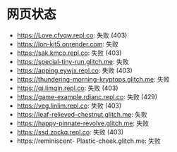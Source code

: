 # 网页状态
- https://Love.cfvqw.repl.co: 失败 (403)
- https://lon-kjt5.onrender.com: 失败
- https://sak.kmco.repl.co: 失败 (403)
- https://special-tiny-run.glitch.me: 失败
- https://apping.eywjx.repl.co: 失败 (403)
- https://thundering-morning-kryptops.glitch.me: 失败
- https://qi.limqin.repl.co: 失败 (403)
- https://game-example.rdianc.repl.co: 失败 (429)
- https://veg.linlim.repl.co: 失败 (403)
- https://leaf-relieved-chestnut.glitch.me: 失败
- https://happy-pinnate-revolve.glitch.me: 失败
- https://ssd.zockq.repl.co: 失败 (403)
- https://reminiscent- Plastic-cheek.glitch.me: 失败
